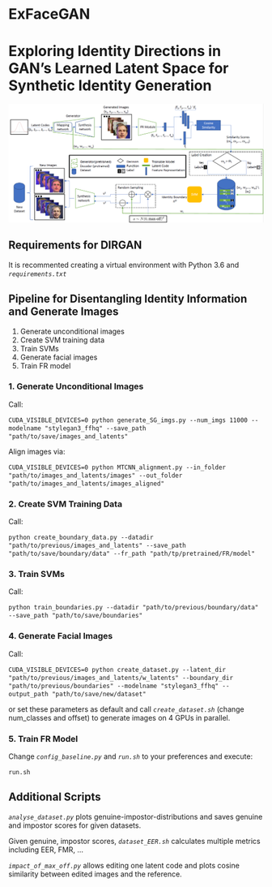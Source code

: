 # ExFaceGAN
# Exploring Identity Directions in GAN’s Learned Latent Space for Synthetic Identity Generation

![DIRGAN Overview](images/Overview_DIRGAN_Framework.png?raw=true)

## Requirements for DIRGAN
It is recommented creating a virtual environment with Python 3.6 and *`requirements.txt`*

## Pipeline for Disentangling Identity Information and Generate Images
1. Generate unconditional images
2. Create SVM training data
3. Train SVMs
4. Generate facial images
5. Train FR model

### 1. Generate Unconditional Images
Call:
```
CUDA_VISIBLE_DEVICES=0 python generate_SG_imgs.py --num_imgs 11000 --modelname "stylegan3_ffhq" --save_path "path/to/save/images_and_latents"
```
Align images via:
```
CUDA_VISIBLE_DEVICES=0 python MTCNN_alignment.py --in_folder "path/to/images_and_latents/images" --out_folder "path/to/images_and_latents/images_aligned"
```

### 2. Create SVM Training Data
Call:
```
python create_boundary_data.py --datadir "path/to/previous/images_and_latents" --save_path "path/to/save/boundary/data" --fr_path "path/tp/pretrained/FR/model" 
```

### 3. Train SVMs
Call:
```
python train_boundaries.py --datadir "path/to/previous/boundary/data" --save_path "path/to/save/boundaries"
```

### 4. Generate Facial Images
Call:
```
CUDA_VISIBLE_DEVICES=0 python create_dataset.py --latent_dir "path/to/previous/images_and_latents/w_latents" --boundary_dir "path/to/previous/boundaries" --modelname "stylegan3_ffhq" --output_path "path/to/save/new/dataset"
```
or set these parameters as default and call *`create_dataset.sh`* (change num_classes and offset) to generate images on 4 GPUs in parallel.

### 5. Train FR Model
Change *`config_baseline.py`* and *`run.sh`* to your preferences and execute:
```
run.sh
```


## Additional Scripts
*`analyse_dataset.py`* plots genuine-impostor-distributions and saves genuine and impostor scores for given datasets.

Given genuine, impostor scores, *`dataset_EER.sh`* calculates multiple metrics including EER, FMR, ...

*`impact_of_max_off.py`* allows editing one latent code and plots cosine similarity between edited images and the reference.